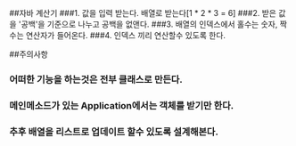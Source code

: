 ##자바 계산기
###1. 값을 입력 받는다. 배열로 받는다[1 * 2 * 3 = 6]
###2. 받은 값을 '공백'을 기준으로 나누고 공백을 없앤다.
###3. 배열의 인덱스에서 홀수는 숫자, 짝수는 연산자가 들어온다.
###4. 인덱스 끼리 연산할수 있도록 한다.

##주의사항
### 어떠한 기능을 하는것은 전부 클래스로 만든다.
### 메인메소드가 있는 Application에서는 객체를 받기만 한다.
### 추후 배열을 리스트로 업데이트 할수 있도록 설계해본다.